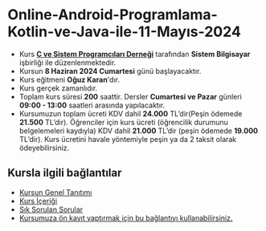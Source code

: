 # Online-Android-Programlama-Kotlin-ve-Java-ile-11-Mayıs-2024

+ Kurs [__C ve Sistem Programcıları Derneği__](http://www.csystem.org/) tarafından __Sistem Bilgisayar__ işbirliği ile düzenlenmektedir.
+ Kursun __8 Haziran 2024 Cumartesi__ günü başlayacaktır.
+ Kurs eğitmeni __Oğuz Karan__'dır.
+ Kurs gerçek zamanlıdır.
+ Toplam kurs süresi __200__ saattir. Dersler __Cumartesi ve Pazar__ günleri __09:00 - 13:00__ saatleri arasında yapılacaktır.
+ Kursumuzun toplam ücreti KDV dahil __24.000__ TL’dir(Peşin ödemede __21.500__ TL’dir). Öğrenciler için kurs ücreti (öğrencilik durumunu belgelemeleri kaydıyla) KDV dahil __21.000__ TL’dir (peşin ödemede __19.000__ TL’dir). Kurs ücretini havale yöntemiyle peşin ya da 2 taksit olarak ödeyebilirsiniz.
## Kursla ilgili bağlantılar
+ [Kursun Genel Tanıtımı](https://github.com/CSD-1993/Online-Android-Programlama-Kotlin-ve-Java-ile-11-Mayis-2024/blob/main/kurs_tanitimi.md)
+ [Kurs İçeriği](https://github.com/CSD-1993/Online-Android-Programlama-Kotlin-ve-Java-ile-11-Mayis-2024/blob/main/kurs_icerigi.md)
+ [Sık Sorulan Sorular](https://github.com/CSD-1993/Online-Android-Programlama-Kotlin-ve-Java-ile-11-Mayis-2024/blob/main/sss.md)
+ [Kursumuza ön kayıt yaptırmak için bu bağlantıyı kullanabilirsiniz.](https://us02web.zoom.us/meeting/register/tZ0pce2uqTgqGd1z618NtfQ_hWTJcOeB_H6_#/registration)

